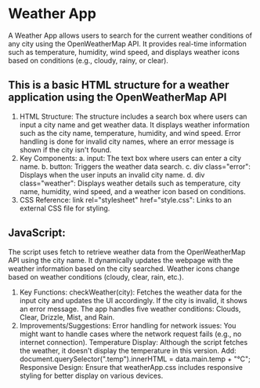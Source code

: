 # Weather App
A Weather App allows users to search for the current weather conditions of any city using the OpenWeatherMap API. It provides real-time information such as temperature, humidity, wind speed, and displays weather icons based on conditions (e.g., cloudy, rainy, or clear). 

## This is a basic HTML structure for a weather application using the OpenWeatherMap API
1. HTML Structure:
The structure includes a search box where users can input a city name and get weather data.
It displays weather information such as the city name, temperature, humidity, and wind speed.
Error handling is done for invalid city names, where an error message is shown if the city isn't found.
2. Key Components:
  a. input: The text box where users can enter a city name.
  b. button: Triggers the weather data search.
  c. div class="error": Displays when the user inputs an invalid city name.
  d. div class="weather": Displays weather details such as temperature, city name, humidity, wind speed, and a weather icon based on conditions.
3. CSS Reference:
link rel="stylesheet" href="style.css": Links to an external CSS file for styling.
  
## JavaScript:
The script uses fetch to retrieve weather data from the OpenWeatherMap API using the city name.
It dynamically updates the webpage with the weather information based on the city searched.
Weather icons change based on weather conditions (cloudy, clear, rain, etc.).
1. Key Functions:
checkWeather(city): Fetches the weather data for the input city and updates the UI accordingly. If the city is invalid, it shows an error message.
The app handles five weather conditions: Clouds, Clear, Drizzle, Mist, and Rain.
2. Improvements/Suggestions:
Error handling for network issues: You might want to handle cases where the network request fails (e.g., no internet connection).
Temperature Display: Although the script fetches the weather, it doesn't display the temperature in this version.
Add: document.querySelector(".temp").innerHTML = data.main.temp + "°C";
Responsive Design: Ensure that weatherApp.css includes responsive styling for better display on various devices.
<br>

